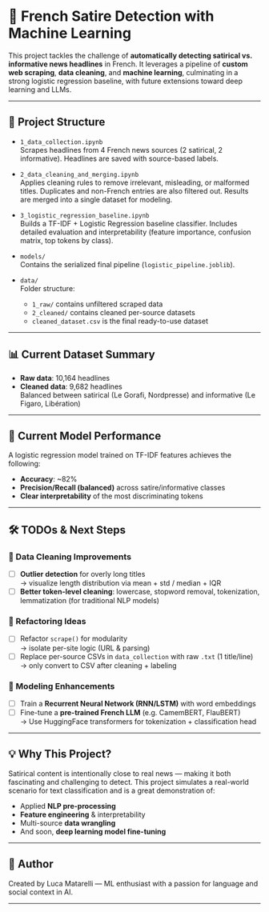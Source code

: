 # 📰 French Satire Detection with Machine Learning

This project tackles the challenge of **automatically detecting satirical vs. informative news headlines** in French. It leverages a pipeline of **custom web scraping**, **data cleaning**, and **machine learning**, culminating in a strong logistic regression baseline, with future extensions toward deep learning and LLMs.

---

## 🚀 Project Structure

- `1_data_collection.ipynb`  
  Scrapes headlines from 4 French news sources (2 satirical, 2 informative). Headlines are saved with source-based labels.

- `2_data_cleaning_and_merging.ipynb`  
  Applies cleaning rules to remove irrelevant, misleading, or malformed titles. Duplicates and non-French entries are also filtered out. Results are merged into a single dataset for modeling.

- `3_logistic_regression_baseline.ipynb`  
  Builds a TF-IDF + Logistic Regression baseline classifier. Includes detailed evaluation and interpretability (feature importance, confusion matrix, top tokens by class).

- `models/`  
  Contains the serialized final pipeline (`logistic_pipeline.joblib`).

- `data/`  
  Folder structure:
  - `1_raw/` contains unfiltered scraped data
  - `2_cleaned/` contains cleaned per-source datasets
  - `cleaned_dataset.csv` is the final ready-to-use dataset

---

## 📊 Current Dataset Summary

- **Raw data**: 10,164 headlines
- **Cleaned data**: 9,682 headlines  
  Balanced between satirical (Le Gorafi, Nordpresse) and informative (Le Figaro, Libération)

---

## 🧠 Current Model Performance

A logistic regression model trained on TF-IDF features achieves the following:

- **Accuracy**: ~82%
- **Precision/Recall (balanced)** across satire/informative classes
- **Clear interpretability** of the most discriminating tokens

---

## 🛠️ TODOs & Next Steps

### 📌 Data Cleaning Improvements

- [ ] **Outlier detection** for overly long titles  
      → visualize length distribution via mean + std / median + IQR  
- [ ] **Better token-level cleaning**: lowercase, stopword removal, tokenization, lemmatization (for traditional NLP models)

### 🧼 Refactoring Ideas

- [ ] Refactor `scrape()` for modularity  
      → isolate per-site logic (URL & parsing)
- [ ] Replace per-source CSVs in `data_collection` with raw `.txt` (1 title/line)  
      → only convert to CSV after cleaning + labeling

### 🧪 Modeling Enhancements

- [ ] Train a **Recurrent Neural Network (RNN/LSTM)** with word embeddings
- [ ] Fine-tune a **pre-trained French LLM** (e.g. CamemBERT, FlauBERT)  
      → Use HuggingFace transformers for tokenization + classification head

---

## 💡 Why This Project?

Satirical content is intentionally close to real news — making it both fascinating and challenging to detect. This project simulates a real-world scenario for text classification and is a great demonstration of:

- Applied **NLP pre-processing**
- **Feature engineering** & interpretability
- Multi-source **data wrangling**
- And soon, **deep learning model fine-tuning**

---

## 📎 Author

Created by Luca Matarelli — ML enthusiast with a passion for language and social context in AI.

---
